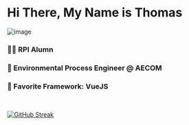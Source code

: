 # Hi There, My Name is Thomas


![image](https://github.com/teykamp/teykamp/assets/76519301/bfaa20fa-4077-40e6-9388-457cb6d721f9)


### 👨‍🎓 RPI Alumn

### 🏢 Environmental Process Engineer @ AECOM

### 💚 Favorite Framework: VueJS

<br>

[![GitHub Streak](http://github-readme-streak-stats.herokuapp.com?user=teykamp&=dark)](https://git.io/streak-stats)
